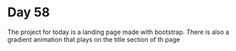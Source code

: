 # Day 58
The project for today is a landing page made with bootstrap. There is also a gradient animation that plays on the title section of th page